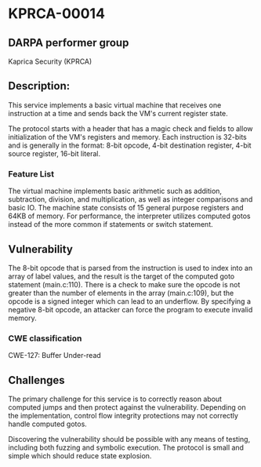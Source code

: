 # KPRCA-00014

## DARPA performer group
Kaprica Security (KPRCA)

## Description:

This service implements a basic virtual machine that receives one instruction at a time and sends back the VM's current register state.

The protocol starts with a header that has a magic check and fields to allow initialization of the VM's registers and memory. Each instruction is 32-bits and is generally in the format: 8-bit opcode, 4-bit destination register, 4-bit source register, 16-bit literal.

### Feature List

The virtual machine implements basic arithmetic such as addition, subtraction, division, and multiplication, as well as integer comparisons and basic IO. The machine state consists of 15 general purpose registers and 64KB of memory. For performance, the interpreter utilizes computed gotos instead of the more common if statements or switch statement.

## Vulnerability

The 8-bit opcode that is parsed from the instruction is used to index into an array of label values, and the result is the target of the computed goto statement (main.c:110). There is a check to make sure the opcode is not greater than the number of elements in the array (main.c:109), but the opcode is a signed integer which can lead to an underflow. By specifying a negative 8-bit opcode, an attacker can force the program to execute invalid memory.

### CWE classification
CWE-127: Buffer Under-read

## Challenges

The primary challenge for this service is to correctly reason about computed jumps and then protect against the vulnerability. Depending on the implementation, control flow integrity protections may not correctly handle computed gotos.

Discovering the vulnerability should be possible with any means of testing, including both fuzzing and symbolic execution. The protocol is small and simple which should reduce state explosion.
